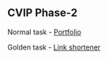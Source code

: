 
## CVIP Phase-2
Normal task - [Portfolio](https://imlavaraju.github.io/CVIP-web-development/Phase-2/Portfolio/) 

Golden task - [Link shortener](https://imlavaraju.github.io/CVIP-web-development/Phase-2/Link-Shortener/) 
